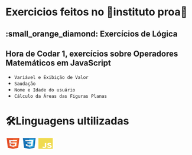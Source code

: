 # Exercicios feitos no 💙instituto proa💙

<h2>:small_orange_diamond: Exercícios de Lógica </h2>

## Hora de Codar 1,	exercícios sobre Operadores Matemáticos em JavaScript

- `Variável e Exibição de Valor`
- `Saudação`
- `Nome e Idade do usuário`
- `Cálculo da Áreas das Figuras Planas`




# 🛠️Linguagens ultilizadas

<img align="center" alt="HTML" height="30" width="40" src="https://raw.githubusercontent.com/devicons/devicon/master/icons/html5/html5-original.svg">
<img align="center" alt="CSS" height="30" width="40" src="https://raw.githubusercontent.com/devicons/devicon/master/icons/css3/css3-original.svg">
<img align="center" alt="Js" height="30" width="40" src="https://raw.githubusercontent.com/devicons/devicon/master/icons/javascript/javascript-plain.svg">